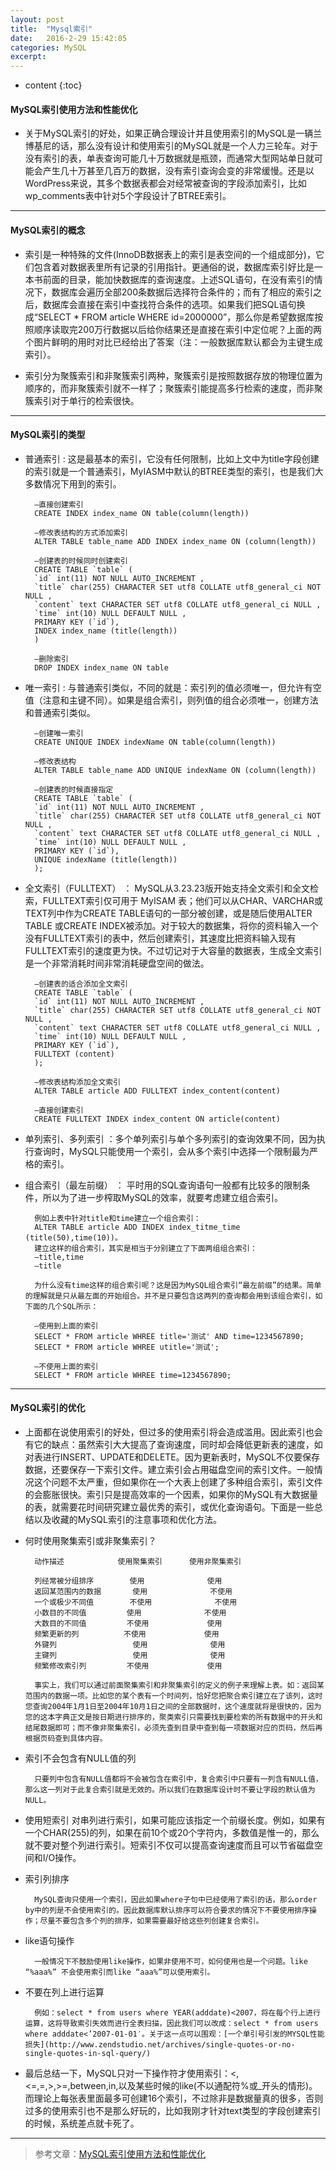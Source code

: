 ```yaml
---
layout: post
title:  "Mysql索引"
date:   2016-2-29 15:42:05
categories: MySQL
excerpt: 
---
```


* content
{:toc}

#### MySQL索引使用方法和性能优化

* 关于MySQL索引的好处，如果正确合理设计并且使用索引的MySQL是一辆兰博基尼的话，那么没有设计和使用索引的MySQL就是一个人力三轮车。对于没有索引的表，单表查询可能几十万数据就是瓶颈，而通常大型网站单日就可能会产生几十万甚至几百万的数据，没有索引查询会变的非常缓慢。还是以WordPress来说，其多个数据表都会对经常被查询的字段添加索引，比如wp_comments表中针对5个字段设计了BTREE索引。

---

#### MySQL索引的概念

* 索引是一种特殊的文件(InnoDB数据表上的索引是表空间的一个组成部分)，它们包含着对数据表里所有记录的引用指针。更通俗的说，数据库索引好比是一本书前面的目录，能加快数据库的查询速度。上述SQL语句，在没有索引的情况下，数据库会遍历全部200条数据后选择符合条件的；而有了相应的索引之后，数据库会直接在索引中查找符合条件的选项。如果我们把SQL语句换成“SELECT * FROM article WHERE id=2000000”，那么你是希望数据库按照顺序读取完200万行数据以后给你结果还是直接在索引中定位呢？上面的两个图片鲜明的用时对比已经给出了答案（注：一般数据库默认都会为主键生成索引）。

* 索引分为聚簇索引和非聚簇索引两种，聚簇索引是按照数据存放的物理位置为顺序的，而非聚簇索引就不一样了；聚簇索引能提高多行检索的速度，而非聚簇索引对于单行的检索很快。

---

#### MySQL索引的类型

* 普通索引 : 这是最基本的索引，它没有任何限制，比如上文中为title字段创建的索引就是一个普通索引，MyIASM中默认的BTREE类型的索引，也是我们大多数情况下用到的索引。

        –直接创建索引
        CREATE INDEX index_name ON table(column(length))

        –修改表结构的方式添加索引
        ALTER TABLE table_name ADD INDEX index_name ON (column(length))

        –创建表的时候同时创建索引
        CREATE TABLE `table` (
        `id` int(11) NOT NULL AUTO_INCREMENT ,
        `title` char(255) CHARACTER SET utf8 COLLATE utf8_general_ci NOT NULL ,
        `content` text CHARACTER SET utf8 COLLATE utf8_general_ci NULL ,
        `time` int(10) NULL DEFAULT NULL ,
        PRIMARY KEY (`id`),
        INDEX index_name (title(length))
        )
        
        –删除索引
        DROP INDEX index_name ON table

* 唯一索引 : 与普通索引类似，不同的就是：索引列的值必须唯一，但允许有空值（注意和主键不同）。如果是组合索引，则列值的组合必须唯一，创建方法和普通索引类似。

        –创建唯一索引
        CREATE UNIQUE INDEX indexName ON table(column(length))

        –修改表结构
        ALTER TABLE table_name ADD UNIQUE indexName ON (column(length))

        –创建表的时候直接指定
        CREATE TABLE `table` (
        `id` int(11) NOT NULL AUTO_INCREMENT ,
        `title` char(255) CHARACTER SET utf8 COLLATE utf8_general_ci NOT NULL ,
        `content` text CHARACTER SET utf8 COLLATE utf8_general_ci NULL ,
        `time` int(10) NULL DEFAULT NULL ,
        PRIMARY KEY (`id`),
        UNIQUE indexName (title(length))
        );

* 全文索引（FULLTEXT） ： MySQL从3.23.23版开始支持全文索引和全文检索，FULLTEXT索引仅可用于 MyISAM 表；他们可以从CHAR、VARCHAR或TEXT列中作为CREATE TABLE语句的一部分被创建，或是随后使用ALTER TABLE 或CREATE INDEX被添加。对于较大的数据集，将你的资料输入一个没有FULLTEXT索引的表中，然后创建索引，其速度比把资料输入现有FULLTEXT索引的速度更为快。不过切记对于大容量的数据表，生成全文索引是一个非常消耗时间非常消耗硬盘空间的做法。

        –创建表的适合添加全文索引
        CREATE TABLE `table` (
        `id` int(11) NOT NULL AUTO_INCREMENT ,
        `title` char(255) CHARACTER SET utf8 COLLATE utf8_general_ci NOT NULL ,
        `content` text CHARACTER SET utf8 COLLATE utf8_general_ci NULL ,
        `time` int(10) NULL DEFAULT NULL ,
        PRIMARY KEY (`id`),
        FULLTEXT (content)
        );

        –修改表结构添加全文索引
        ALTER TABLE article ADD FULLTEXT index_content(content)

        –直接创建索引
        CREATE FULLTEXT INDEX index_content ON article(content)

* 单列索引、多列索引 ：多个单列索引与单个多列索引的查询效果不同，因为执行查询时，MySQL只能使用一个索引，会从多个索引中选择一个限制最为严格的索引。

* 组合索引（最左前缀） ： 平时用的SQL查询语句一般都有比较多的限制条件，所以为了进一步榨取MySQL的效率，就要考虑建立组合索引。

        例如上表中针对title和time建立一个组合索引：
        ALTER TABLE article ADD INDEX index_titme_time (title(50),time(10))。
        建立这样的组合索引，其实是相当于分别建立了下面两组组合索引：
        –title,time
        –title
        
        为什么没有time这样的组合索引呢？这是因为MySQL组合索引“最左前缀”的结果。简单的理解就是只从最左面的开始组合。并不是只要包含这两列的查询都会用到该组合索引，如下面的几个SQL所示：

        –使用到上面的索引
        SELECT * FROM article WHREE title='测试' AND time=1234567890;
        SELECT * FROM article WHREE utitle='测试';

        –不使用上面的索引
        SELECT * FROM article WHREE time=1234567890;

---

#### MySQL索引的优化

* 上面都在说使用索引的好处，但过多的使用索引将会造成滥用。因此索引也会有它的缺点：虽然索引大大提高了查询速度，同时却会降低更新表的速度，如对表进行INSERT、UPDATE和DELETE。因为更新表时，MySQL不仅要保存数据，还要保存一下索引文件。建立索引会占用磁盘空间的索引文件。一般情况这个问题不太严重，但如果你在一个大表上创建了多种组合索引，索引文件的会膨胀很快。索引只是提高效率的一个因素，如果你的MySQL有大数据量的表，就需要花时间研究建立最优秀的索引，或优化查询语句。下面是一些总结以及收藏的MySQL索引的注意事项和优化方法。

* 何时使用聚集索引或非聚集索引？

        
        动作描述	        使用聚集索引	    使用非聚集索引
        
        列经常被分组排序	    使用	            使用
        返回某范围内的数据	    使用	            不使用
        一个或极少不同值        不使用              不使用
        小数目的不同值	        使用	            不使用
        大数目的不同值	        不使用	            使用
        频繁更新的列	        不使用	            使用
        外键列	                使用	            使用
        主键列	                使用	            使用
        频繁修改索引列	        不使用	            使用
        
        事实上，我们可以通过前面聚集索引和非聚集索引的定义的例子来理解上表。如：返回某范围内的数据一项。比如您的某个表有一个时间列，恰好您把聚合索引建立在了该列，这时您查询2004年1月1日至2004年10月1日之间的全部数据时，这个速度就将是很快的，因为您的这本字典正文是按日期进行排序的，聚类索引只需要找到要检索的所有数据中的开头和结尾数据即可；而不像非聚集索引，必须先查到目录中查到每一项数据对应的页码，然后再根据页码查到具体内容。
        
* 索引不会包含有NULL值的列

        只要列中包含有NULL值都将不会被包含在索引中，复合索引中只要有一列含有NULL值，那么这一列对于此复合索引就是无效的。所以我们在数据库设计时不要让字段的默认值为NULL。
        
* 使用短索引
        对串列进行索引，如果可能应该指定一个前缀长度。例如，如果有一个CHAR(255)的列，如果在前10个或20个字符内，多数值是惟一的，那么就不要对整个列进行索引。短索引不仅可以提高查询速度而且可以节省磁盘空间和I/O操作。

* 索引列排序

        MySQL查询只使用一个索引，因此如果where子句中已经使用了索引的话，那么order by中的列是不会使用索引的。因此数据库默认排序可以符合要求的情况下不要使用排序操作；尽量不要包含多个列的排序，如果需要最好给这些列创建复合索引。

* like语句操作

        一般情况下不鼓励使用like操作，如果非使用不可，如何使用也是一个问题。like “%aaa%” 不会使用索引而like “aaa%”可以使用索引。
        
* 不要在列上进行运算

        例如：select * from users where YEAR(adddate)<2007，将在每个行上进行运算，这将导致索引失效而进行全表扫描，因此我们可以改成：select * from users where adddate<’2007-01-01′。关于这一点可以围观：[一个单引号引发的MYSQL性能损失](http://www.zendstudio.net/archives/single-quotes-or-no-single-quotes-in-sql-query/)
        
* 最后总结一下，MySQL只对一下操作符才使用索引：<,<=,=,>,>=,between,in,以及某些时候的like(不以通配符%或_开头的情形)。而理论上每张表里面最多可创建16个索引，不过除非是数据量真的很多，否则过多的使用索引也不是那么好玩的，比如我刚才针对text类型的字段创建索引的时候，系统差点就卡死了。

---

> 参考文章：[MySQL索引使用方法和性能优化](http://feiyan.info/16.html)